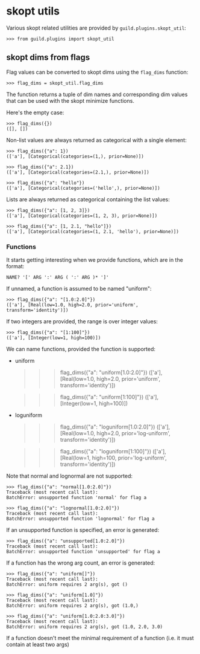 # skopt utils

Various skopt related utilities are provided by
`guild.plugins.skopt_util`:

    >>> from guild.plugins import skopt_util

## skopt dims from flags

Flag values can be converted to skopt dims using the `flag_dims`
function:

    >>> flag_dims = skopt_util.flag_dims

The function returns a tuple of dim names and corresponding dim values
that can be used with the skopt minimize functions.

Here's the empty case:

    >>> flag_dims({})
    ([], [])

Non-list values are always returned as categorical with a single
element:

    >>> flag_dims({"a": 1})
    (['a'], [Categorical(categories=(1,), prior=None)])

    >>> flag_dims({"a": 2.1})
    (['a'], [Categorical(categories=(2.1,), prior=None)])

    >>> flag_dims({"a": "hello"})
    (['a'], [Categorical(categories=('hello',), prior=None)])

Lists are always returned as categorical containing the list values:

    >>> flag_dims({"a": [1, 2, 3]})
    (['a'], [Categorical(categories=(1, 2, 3), prior=None)])

    >>> flag_dims({"a": [1, 2.1, "hello"]})
    (['a'], [Categorical(categories=(1, 2.1, 'hello'), prior=None)])

### Functions

It starts getting interesting when we provide functions, which are in
the format:

    NAME? '[' ARG ':' ARG ( ':' ARG )* ']'

If unnamed, a function is assumed to be named "uniform":

    >>> flag_dims({"a": "[1.0:2.0]"})
    (['a'], [Real(low=1.0, high=2.0, prior='uniform', transform='identity')])

If two integers are provided, the range is over integer values:

    >>> flag_dims({"a": "[1:100]"})
    (['a'], [Integer(low=1, high=100)])

We can name functions, provided the function is supported:

- uniform

    >>> flag_dims({"a": "uniform[1.0:2.0]"})
    (['a'], [Real(low=1.0, high=2.0, prior='uniform', transform='identity')])

    >>> flag_dims({"a": "uniform[1:100]"})
    (['a'], [Integer(low=1, high=100)])

- loguniform

    >>> flag_dims({"a": "loguniform[1.0:2.0]"})
    (['a'], [Real(low=1.0, high=2.0, prior='log-uniform', transform='identity')])

    >>> flag_dims({"a": "loguniform[1:100]"})
    (['a'], [Real(low=1, high=100, prior='log-uniform', transform='identity')])

Note that normal and lognormal are not supported:

    >>> flag_dims({"a": "normal[1.0:2.0]"})
    Traceback (most recent call last):
    BatchError: unsupported function 'normal' for flag a

    >>> flag_dims({"a": "lognormal[1.0:2.0]"})
    Traceback (most recent call last):
    BatchError: unsupported function 'lognormal' for flag a

If an unsupported function is specified, an error is generated:

    >>> flag_dims({"a": "unsupported[1.0:2.0]"})
    Traceback (most recent call last):
    BatchError: unsupported function 'unsupported' for flag a

If a function has the wrong arg count, an error is generated:

    >>> flag_dims({"a": "uniform[]"})
    Traceback (most recent call last):
    BatchError: uniform requires 2 arg(s), got ()

    >>> flag_dims({"a": "uniform[1.0]"})
    Traceback (most recent call last):
    BatchError: uniform requires 2 arg(s), got (1.0,)

    >>> flag_dims({"a": "uniform[1.0:2.0:3.0]"})
    Traceback (most recent call last):
    BatchError: uniform requires 2 arg(s), got (1.0, 2.0, 3.0)

If a function doesn't meet the minimal requirement of a function
(i.e. it must contain at least two args)
